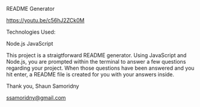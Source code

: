 README Generator

https://youtu.be/c56hJ2ZCk0M 

Technologies Used:

Node.js
JavaScript

This project is a straigtforward README generator. Using JavaScript and Node.js, you are prompted within the terminal to answer a few questions regarding your project. When those questions have been answered and you hit enter, a README file is created for you with your answers inside.

Thank you, Shaun Samoridny

ssamoridny@gmail.com
